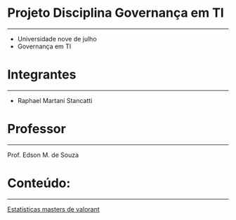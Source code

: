 # **Projeto Disciplina Governança em TI**

---


*   Universidade nove de julho
*   Governança em TI
# **Integrantes**

---

*   Raphael Martani Stancatti
# **Professor**

---
Prof. Edson M. de Souza
# **Conteúdo:**

---

[Estatisticas masters de valorant](https://liquipedia.net/valorant/VCT/2022/Stage_1/Masters/Statistics)

